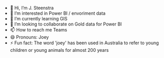 - 👋 Hi, I’m J. Steenstra
- 👀 I’m interested in Power BI / envoriment data
- 🌱 I’m currently learning GIS
- 💞️ I’m looking to collaborate on Gold data for Power BI
- 📫 How to reach me Teams
- 😄 Pronouns: Joey
- ⚡ Fun fact: The word 'joey' has been used in Australia to refer to young children or young animals for almost 200 years

<!---
JsteenHbR/JsteenHbR is a ✨ special ✨ repository because its `README.md` (this file) appears on your GitHub profile.
You can click the Preview link to take a look at your changes.
--->
